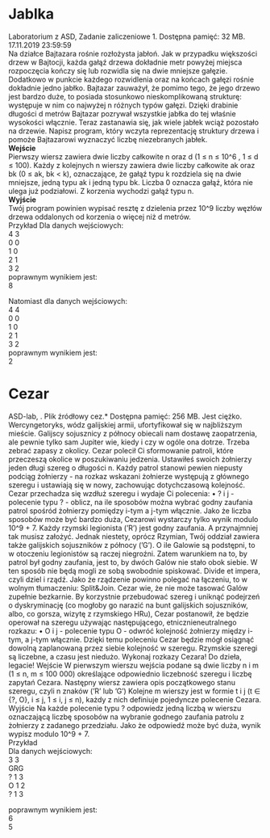 # Jablka

Laboratorium z ASD, Zadanie zaliczeniowe 1. Dostępna pamięć: 32 MB. 17.11.2019 23:59:59 <br/>
Na działce Bajtazara rośnie rozłożysta jabłoń. Jak w przypadku większości drzew w Bajtocji, każda gałąź
drzewa dokładnie metr powyżej miejsca rozpoczęcia kończy się lub rozwidla się na dwie mniejsze gałęzie.
Dodatkowo w punkcie każdego rozwidlenia oraz na końcach gałęzi rośnie dokładnie jedno jabłko. Bajtazar
zauważył, że pomimo tego, że jego drzewo jest bardzo duże, to posiada stosunkowo nieskomplikowaną strukturę:
występuje w nim co najwyżej n różnych typów gałęzi. Dzięki drabinie długości d metrów Bajtazar pozrywał
wszystkie jabłka do tej właśnie wysokości włącznie. Teraz zastanawia się, jak wiele jabłek wciąż pozostało na
drzewie. Napisz program, który wczyta reprezentację struktury drzewa i pomoże Bajtazarowi wyznaczyć liczbę
niezebranych jabłek.<br/>
<b>Wejście</b><br/>
Pierwszy wiersz zawiera dwie liczby całkowite n oraz d (1 ≤ n ≤ 10^6
, 1 ≤ d ≤ 100). Każdy z kolejnych n
wierszy zawiera dwie liczby całkowite ak oraz bk (0 ≤ ak, bk < k), oznaczające, że gałąź typu k rozdziela
się na dwie mniejsze, jedną typu ak i jedną typu bk. Liczba 0 oznacza gałąź, która nie ulega już podziałowi.
Z korzenia wychodzi gałąź typu n.<br/>
<b>Wyjście</b><br/>
Twój program powinien wypisać resztę z dzielenia przez 10^9
liczby węzłów drzewa oddalonych od korzenia
o więcej niż d metrów.<br/>
Przykład
Dla danych wejściowych:<br/>
4 3<br/>
0 0<br/>
1 0<br/>
2 1<br/>
3 2<br/>
poprawnym wynikiem jest:<br/>
8

Natomiast dla danych wejściowych: <br/>
4 4<br/>
0 0<br/>
1 0<br/>
2 1<br/>
3 2<br/>
poprawnym wynikiem jest:<br/>
2


# Cezar

ASD-lab, . Plik źródłowy cez.* Dostępna pamięć: 256 MB.
Jest ciężko. Wercyngetoryks, wódz galijskiej armii, ufortyfikował się w najbliższym mieście. Galijscy sojusznicy z północy obiecali nam dostawę zaopatrzenia, ale pewnie tylko sam Jupiter wie, kiedy i czy w ogóle
ona dotrze. Trzeba zebrać zapasy z okolicy. Cezar polecił Ci sformowanie patroli, które przeczeszą okolice w
poszukiwaniu jedzenia.
Ustawiłeś swoich żołnierzy jeden długi szereg o długości n. Każdy patrol stanowi pewien niepusty podciąg
żołnierzy - na rozkaz wskazani żołnierze występują z głównego szeregu i ustawiają się w nowy, zachowując
dotychczasową kolejność.
Cezar przechadza się wzdłuż szeregu i wydaje Ci polecenia:
• ? i j - polecenie typu ? - oblicz, na ile sposobów można wybrać godny zaufania patrol spośród żołnierzy
pomiędzy i-tym a j-tym włącznie. Jako że liczba sposobów może być bardzo duża, Cezarowi wystarczy
tylko wynik modulo 10^9 + 7.
Każdy rzymski legionista (’R’) jest godny zaufania. A przynajmniej tak musisz założyć. Jednak niestety, oprócz
Rzymian, Twój oddział zawiera także galijskich sojuszników z północy (’G’). O ile Galowie są podstępni, to w
otoczeniu legionistów są raczej niegroźni. Zatem warunkiem na to, by patrol był godny zaufania, jest to, by
dwóch Galów nie stało obok siebie. W ten sposób nie będą mogli ze sobą swobodnie spiskować. Divide et impera,
czyli dziel i rządź. Jako że rządzenie powinno polegać na łączeniu, to w wolnym tłumaczeniu: Split&Join.
Cezar wie, że nie może tasować Galów zupełnie bezkarnie. By korzystnie przebudować szereg i uniknąć
podejrzeń o dyskryminację (co mogłoby go narazić na bunt galijskich sojuszników, albo, co gorsza, wizytę
z rzymskiego HRu), Cezar postanowił, że będzie operował na szeregu używając następującego, etnicznieneutralnego rozkazu:
• O i j - polecenie typu O - odwróć kolejność żołnierzy między i-tym, a j-tym włącznie.
Dzięki temu poleceniu Cezar będzie mógł osiągnąć dowolną zaplanowaną przez siebie kolejność w szeregu.
Rzymskie szeregi są liczebne, a czasu jest niedużo. Wykonaj rozkazy Cezara! Do dzieła, legacie!
Wejście
W pierwszym wierszu wejścia podane są dwie liczby n i m (1 ≤ n, m ≤ 100 000) określające odpowiednio
liczebność szeregu i liczbę zapytań Cezara. Następny wiersz zawiera opis początkowego stanu szeregu, czyli
n znaków (’R’ lub ’G’) Kolejne m wierszy jest w formie t i j (t ∈ {?, O}, i ≤ j, 1 ≤ i, j ≤ n), każdy z nich
definiuje pojedyncze polecenie Cezara.
Wyjście
Na każde polecenie typu ? odpowiedz jedną liczbą w wierszu oznaczającą liczbę sposobów na wybranie godnego
zaufania patrolu z żołnierzy z zadanego przedziału. Jako że odpowiedź może być duża, wynik wypisz modulo
10^9 + 7.<br/>
Przykład<br/>
Dla danych wejściowych:<br/>
3 3<br/>
GRG<br/>
? 1 3<br/>
O 1 2<br/>
? 1 3<br/>

poprawnym wynikiem jest:<br/>
6<br/>
5<br/>

